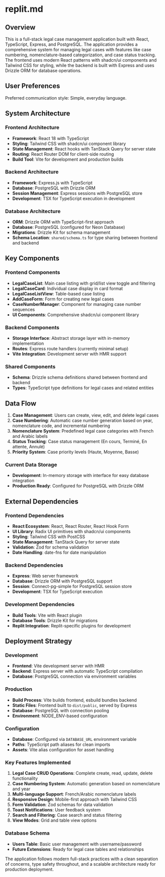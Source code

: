 # replit.md

## Overview

This is a full-stack legal case management application built with React, TypeScript, Express, and PostgreSQL. The application provides a comprehensive system for managing legal cases with features like case numbering, nomenclature-based categorization, and case status tracking. The frontend uses modern React patterns with shadcn/ui components and Tailwind CSS for styling, while the backend is built with Express and uses Drizzle ORM for database operations.

## User Preferences

Preferred communication style: Simple, everyday language.

## System Architecture

### Frontend Architecture
- **Framework**: React 18 with TypeScript
- **Styling**: Tailwind CSS with shadcn/ui component library
- **State Management**: React hooks with TanStack Query for server state
- **Routing**: React Router DOM for client-side routing
- **Build Tool**: Vite for development and production builds

### Backend Architecture
- **Framework**: Express.js with TypeScript
- **Database**: PostgreSQL with Drizzle ORM
- **Session Management**: Express sessions with PostgreSQL store
- **Development**: TSX for TypeScript execution in development

### Database Architecture
- **ORM**: Drizzle ORM with TypeScript-first approach
- **Database**: PostgreSQL (configured for Neon Database)
- **Migrations**: Drizzle Kit for schema management
- **Schema Location**: `shared/schema.ts` for type sharing between frontend and backend

## Key Components

### Frontend Components
- **LegalCaseList**: Main case listing with grid/list view toggle and filtering
- **LegalCaseCard**: Individual case display in card format
- **LegalCaseListView**: Table-based case listing
- **AddCaseForm**: Form for creating new legal cases
- **CaseNumberManager**: Component for managing case number sequences
- **UI Components**: Comprehensive shadcn/ui component library

### Backend Components
- **Storage Interface**: Abstract storage layer with in-memory implementation
- **Routes**: Express route handlers (currently minimal setup)
- **Vite Integration**: Development server with HMR support

### Shared Components
- **Schema**: Drizzle schema definitions shared between frontend and backend
- **Types**: TypeScript type definitions for legal cases and related entities

## Data Flow

1. **Case Management**: Users can create, view, edit, and delete legal cases
2. **Case Numbering**: Automatic case number generation based on year, nomenclature code, and incremental numbering
3. **Nomenclature System**: Predefined legal case categories with French and Arabic labels
4. **Status Tracking**: Case status management (En cours, Terminé, En attente, Annulé)
5. **Priority System**: Case priority levels (Haute, Moyenne, Basse)

### Current Data Storage
- **Development**: In-memory storage with interface for easy database integration
- **Production Ready**: Configured for PostgreSQL with Drizzle ORM

## External Dependencies

### Frontend Dependencies
- **React Ecosystem**: React, React Router, React Hook Form
- **UI Library**: Radix UI primitives with shadcn/ui components
- **Styling**: Tailwind CSS with PostCSS
- **State Management**: TanStack Query for server state
- **Validation**: Zod for schema validation
- **Date Handling**: date-fns for date manipulation

### Backend Dependencies
- **Express**: Web server framework
- **Database**: Drizzle ORM with PostgreSQL support
- **Session**: Connect-pg-simple for PostgreSQL session store
- **Development**: TSX for TypeScript execution

### Development Dependencies
- **Build Tools**: Vite with React plugin
- **Database Tools**: Drizzle Kit for migrations
- **Replit Integration**: Replit-specific plugins for development

## Deployment Strategy

### Development
- **Frontend**: Vite development server with HMR
- **Backend**: Express server with automatic TypeScript compilation
- **Database**: PostgreSQL connection via environment variables

### Production
- **Build Process**: Vite builds frontend, esbuild bundles backend
- **Static Files**: Frontend built to `dist/public`, served by Express
- **Database**: PostgreSQL with connection pooling
- **Environment**: NODE_ENV-based configuration

### Configuration
- **Database**: Configured via `DATABASE_URL` environment variable
- **Paths**: TypeScript path aliases for clean imports
- **Assets**: Vite alias configuration for asset handling

### Key Features Implemented
1. **Legal Case CRUD Operations**: Complete create, read, update, delete functionality
2. **Case Numbering System**: Automatic generation based on nomenclature and year
3. **Multi-language Support**: French/Arabic nomenclature labels
4. **Responsive Design**: Mobile-first approach with Tailwind CSS
5. **Form Validation**: Zod schemas for data validation
6. **Toast Notifications**: User feedback system
7. **Search and Filtering**: Case search and status filtering
8. **View Modes**: Grid and table view options

### Database Schema
- **Users Table**: Basic user management with username/password
- **Future Extensions**: Ready for legal case tables and relationships

The application follows modern full-stack practices with a clean separation of concerns, type safety throughout, and a scalable architecture ready for production deployment.